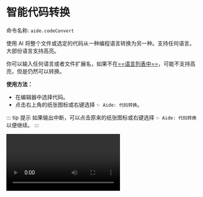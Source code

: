 # 智能代码转换

命令名称: `aide.codeConvert`

使用 AI 将整个文件或选定的代码从一种编程语言转换为另一种。支持任何语言。大部份语言支持高亮。

你可以输入任何语言或者文件扩展名，如果不在[==语言列表中==](https://code.visualstudio.com/docs/languages/identifiers#_known-language-identifiers)，可能不支持高亮，但是仍然可以转换。

**使用方法：**

- 在编辑器中选择代码。
- 点击右上角的纸张图标或右键选择 `✨ Aide: 代码转换`。

::: tip 提示
如果输出中断，可以点击原来的纸张图标或右键选择 `✨ Aide: 代码转换`以便继续。
:::

<Video src="/videos/aide-code-convert.mp4"/>

::: tip 语言 + 补充描述支持

输入完语言时，你可以在语言后加上空格然后补充描述。例如，如果你想将 `Vue2` 项目迁移到 `Vue3 setup`，你可以输入：

`vue vue2 转 vue3 <script setup> 写法`

这将会被解析为：

转换后的语言：`vue`

补充描述：`vue2 转 vue3 <script setup> 写法`

规则是：目标语言 + 空格 + 补充描述
:::

**相关配置：**

- 默认情况下，编辑器会在当前项目 `.vscode/settings.json` 文件中记住你的语言映射，位于 [`aide.convertLanguagePairs`](../configuration/convert-language-pairs.md) 配置下, 以便下次转换对应的语言时不需要再次选择。

- 你可以通过修改 [`aide.autoRememberConvertLanguagePairs`](../configuration/auto-remember-convert-language-pairs.md) 配置来控制是否自动记住语言映射。
